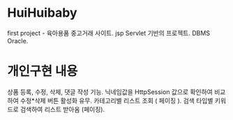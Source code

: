 # HuiHuibaby
first project - 육아용품 중고거래 사이트. 
jsp Servlet 기반의 프로젝트.
DBMS  Oracle.

# 개인구현 내용
상품 등록, 수정, 삭제, 댓글 작성 기능.
닉네임값을 HttpSession 값으로 확인하여 비교하여 수정*삭제 버튼 활성화 유무.
카테고리별 리스트 조회 ( 페이징 ).
검색 타입별 키워드로 검색하여 리스트 받아옴 (페이징).


